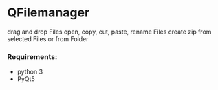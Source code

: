 # QFilemanager

drag and drop Files
open, copy, cut, paste, rename Files
create zip from selected Files or from Folder

### Requirements:

- python 3
- PyQt5
